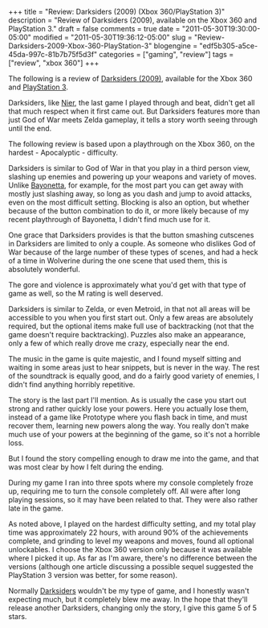 +++
title = "Review: Darksiders (2009) (Xbox 360/PlayStation 3)"
description = "Review of Darksiders (2009), available on the Xbox 360 and PlayStation 3."
draft = false
comments = true
date = "2011-05-30T19:30:00-05:00"
modified = "2011-05-30T19:36:12-05:00"
slug = "Review-Darksiders-2009-Xbox-360-PlayStation-3"
blogengine = "edf5b305-a5ce-45da-997c-81b7b75f5d3f"
categories = ["gaming", "review"]
tags = ["review", "xbox 360"]
+++

<div class="note">
<p>The following is a review of <a rel="external" href="http://www.amazon.com/gp/product/B001D7T2VM?tag=strivinglifen-20">Darksiders (2009)</a>, available for the Xbox 360 and <a rel="external" href="http://www.amazon.com/gp/product/B001D7T2VC?tag=strivinglifen-20">PlayStation 3</a>.</p>
</div>
<p>Darksiders, like <a href="/words/post/Review-Nier-2010-Xbox-360-PlayStation-3.aspx">Nier</a>, the last game I played through and beat, didn't get all that much respect when it first came out. But Darksiders features more than just God of War meets Zelda gameplay, it tells a story worth seeing through until the end.</p>
<p>The following review is based upon a playthrough on the Xbox 360, on the hardest -&nbsp;Apocalyptic - difficulty.</p>
<p>Darksiders is similar to God of War in that you play in a third person view, slashing up enemies and powering up your weapons and variety of moves. Unlike <a rel="external" href="http://www.amazon.com/gp/product/B001YI0Z2U?tag=strivinglifen-20">Bayonetta</a>, for example, for the most part you can get away with mostly just slashing away, so long as you dash and jump to avoid attacks, even on the most difficult setting. Blocking is also an option, but whether because of the button combination to do it, or more likely because of my recent playthrough of Bayonetta, I didn't find much use for it.</p>
<p>One grace that Darksiders provides is that the button smashing cutscenes in Darksiders are limited to only a couple. As someone who dislikes God of War because of the large number of these types of scenes, and had a heck of a time in Wolverine during the one scene that used them, this is absolutely wonderful.</p>
<p>The gore and violence is approximately what you'd get with that type of game as well, so the M rating is well deserved.</p>
<p>Darksiders is similar to Zelda, or even Metroid, in that not all areas will be accessible to you when you first start out. Only a few areas are absolutely required, but the optional items make full use of backtracking (not that the game doesn't require backtracking). Puzzles also make an appearance, only a few of which really drove me crazy, especially near the end.</p>
<p>The music in the game is quite majestic, and I found myself sitting and waiting in some areas just to hear snippets, but is never in the way. The rest of the soundtrack is equally good, and do a fairly good variety of enemies, I didn't find anything horribly repetitive.</p>
<p>The story is the last part I'll mention. As is usually the case you start out strong and rather quickly lose your powers. Here you actually lose them, instead of a game like Prototype where you flash back in time, and must recover them, learning new powers along the way. You really don't make much use of your powers at the beginning of the game, so it's not a horrible loss.</p>
<p>But I found the story compelling enough to draw me into the game, and that was most clear by how I felt during the ending.</p>
<p>During my game I ran into three spots where my console completely froze up, requiring me to turn the console completely off. All were after long playing sessions, so it may have been related to that. They were also rather late in the game.</p>
<p>As noted above, I played on the hardest difficulty setting, and my total play time was approximately 22 hours, with around 90% of the achievements complete, and grinding to level my weapons and moves, found all optional unlockables. I choose the Xbox 360 version only because it was available where I picked it up. As far as I'm aware, there's no difference between the versions (although one article discussing a possible sequel suggested the PlayStation 3 version was better, for some reason).</p>
<p>Normally <a rel="external" href="http://www.amazon.com/gp/product/B001D7T2VM?tag=strivinglifen-20">Darksiders</a> wouldn't be my type of game, and I honestly wasn't expecting much, but it completely blew me away. In the hope that they'll release another Darksiders, changing only the story, I give this game 5 of 5 stars.</p>
